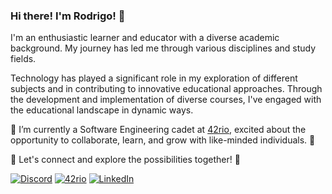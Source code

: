### Hi there! I'm Rodrigo! 👋

I'm an enthusiastic learner and educator with a diverse academic background. My journey has led me through various disciplines and study fields.

Technology has played a significant role in my exploration of different subjects and in contributing to innovative educational approaches. Through the development and implementation of diverse courses, I've engaged with the educational landscape in dynamic ways.

🔭 I’m currently a Software Engineering cadet at [42rio](https://42.rio/), excited about the opportunity to collaborate, learn, and grow with like-minded individuals. 🔭

👯 Let's connect and explore the possibilities together! 👯

[![Discord](https://img.shields.io/badge/Discord-7289DA?style=flat-square&logo=discord&logoColor=white)](https://discord.com/users/rodrigo_carvalho) 
[![42rio](https://img.shields.io/badge/42rio-000000?style=flat-square&logo=42&logoColor=white)](https://42.rio/) 
[![LinkedIn](https://img.shields.io/badge/LinkedIn-0077B5?style=flat-square&logo=linkedin&logoColor=white)](https://www.linkedin.com/in/carvalhora/)
